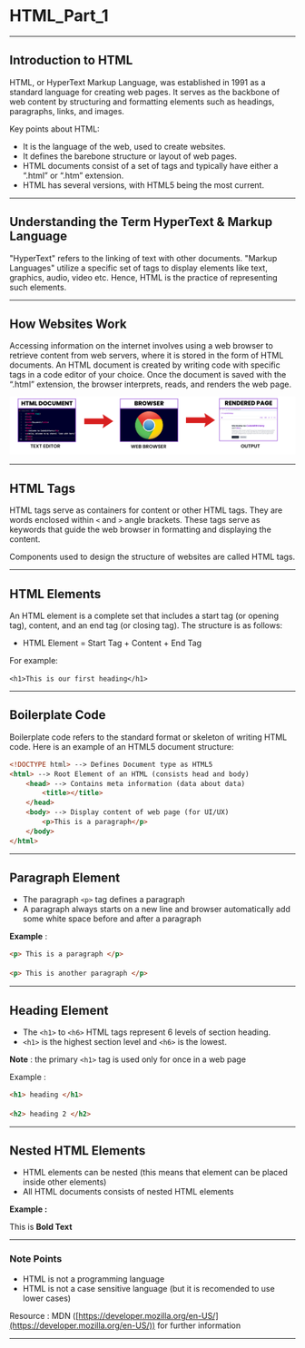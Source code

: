 # HTML_Part_1

---

## **Introduction to HTML**

HTML, or HyperText Markup Language, was established in 1991 as a standard language for creating web pages. It serves as the backbone of web content by structuring and formatting elements such as headings, paragraphs, links, and images.

Key points about HTML:

- It is the language of the web, used to create websites.
- It defines the barebone structure or layout of web pages.
- HTML documents consist of a set of tags and typically have either a “.html” or “.htm” extension.
- HTML has several versions, with HTML5 being the most current.

---

## **Understanding the Term HyperText & Markup Language**

"HyperText" refers to the linking of text with other documents. "Markup Languages" utilize a specific set of tags to display elements like text, graphics, audio, video etc. Hence, HTML is the practice of representing such elements.

---

## **How Websites Work**

Accessing information on the internet involves using a web browser to retrieve content from web servers, where it is stored in the form of HTML documents. An HTML document is created by writing code with specific tags in a code editor of your choice. Once the document is saved with the “.html” extension, the browser interprets, reads, and renders the web page.

![how html homeworks.png](how_html_homeworks.png)

---

## **HTML Tags**

HTML tags serve as containers for content or other HTML tags. They are words enclosed within `<` and `>` angle brackets. These tags serve as keywords that guide the web browser in formatting and displaying the content.

Components used to design the structure of websites are called HTML tags.

---

## **HTML Elements**

An HTML element is a complete set that includes a start tag (or opening tag), content, and an end tag (or closing tag). The structure is as follows:

- HTML Element = Start Tag + Content + End Tag

For example:

`<h1>This is our first heading</h1>`

---

## **Boilerplate Code**

Boilerplate code refers to the standard format or skeleton of writing HTML code. Here is an example of an HTML5 document structure:

```html
<!DOCTYPE html> --> Defines Document type as HTML5
<html> --> Root Element of an HTML (consists head and body)
    <head> --> Contains meta information (data about data)
        <title></title>
    </head>
    <body> --> Display content of web page (for UI/UX)
        <p>This is a paragraph</p>
    </body>
</html>
```

---

## Paragraph Element

- The paragraph `<p>` tag defines a paragraph
- A paragraph always starts on a new line and browser automatically add some white space before and after a paragraph

**Example** : 

```html
<p> This is a paragraph </p>

<p> This is another paragraph </p>
```

---

## Heading Element

- The `<h1>` to `<h6>` HTML tags represent 6 levels of section heading.
- `<h1>` is the highest section level and `<h6>` is the lowest.

**Note** : the primary `<h1>` tag is used only for once in a web page

Example : 

```html
<h1> heading </h1>

<h2> heading 2 </h2>
```

---

## Nested HTML Elements

- HTML elements can be nested (this means that element can be placed inside other elements)
- All HTML documents consists of nested HTML elements

**Example :**

<p> This is <b> Bold Text </b> </p>

---

### Note Points

- HTML is not a programming language
- HTML is not a case sensitive language (but it is recomended to use lower cases)

Resource : MDN ([https://developer.mozilla.org/en-US/](https://developer.mozilla.org/en-US/)) for further information

---
